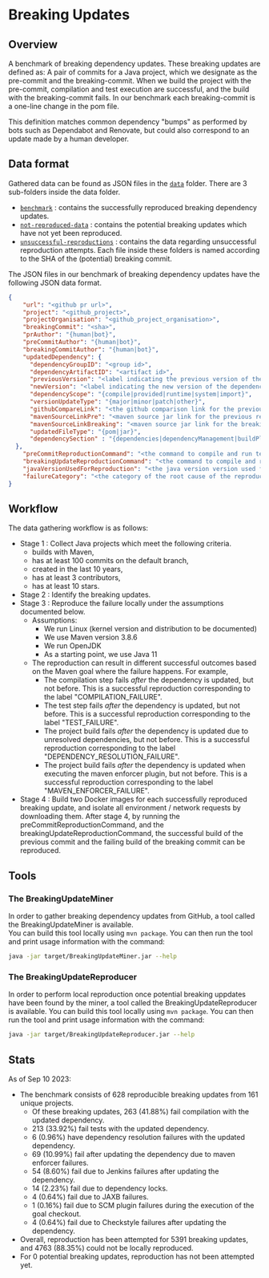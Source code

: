 # Breaking Updates

## Overview 
A benchmark of breaking dependency updates. 
These breaking updates are defined as:
A pair of commits for a Java project, which we designate as the pre-commit and the breaking-commit. 
When we build the project with the pre-commit, compilation and test execution are successful, 
and the build with the breaking-commit fails. 
In our benchmark each breaking-commit is a one-line change in the pom file.

This definition matches common dependency "bumps" as performed by bots such as 
Dependabot and Renovate, but could also correspond to an update made by a human developer.

## Data format 
Gathered data can be found as JSON files in the [`data`](/data) folder.
There are 3 sub-folders inside the data folder.
  * [`benchmark`](/data/benchmark) : contains the successfully reproduced breaking dependency updates.
  * [`not-reproduced-data`](/data/not-reproduced-data) : contains the potential breaking updates which have not yet been reproduced.
  * [`unsuccessful-reproductions`](/data/unsuccessful-reproductions) : contains the data regarding unsuccessful reproduction attempts.
Each file inside these folders is named according to the SHA of the (potential) breaking commit.

The JSON files in our benchmark of breaking dependency updates have the following JSON data format.
```json
{
    "url": "<github pr url>",
    "project": "<github_project>",
    "projectOrganisation": "<github_project_organisation>",
    "breakingCommit": "<sha>",
    "prAuthor": "{human|bot}",
    "preCommitAuthor": "{human|bot}",
    "breakingCommitAuthor": "{human|bot}",
    "updatedDependency": {
      "dependencyGroupID": "<group id>",
      "dependencyArtifactID": "<artifact id>",
      "previousVersion": "<label indicating the previous version of the dependency>",
      "newVersion": "<label indicating the new version of the dependency>",
      "dependencyScope": "{compile|provided|runtime|system|import}",
      "versionUpdateType": "{major|minor|patch|other}",
      "githubCompareLink": "<the github comparison link for the previous and breaking tag releases of the updated dependency if it exists>",
      "mavenSourceLinkPre": "<maven source jar link for the previous release of the updated dependency if it exists>",
      "mavenSourceLinkBreaking": "<maven source jar link for the breaking release of the updated dependency if it exists>",
      "updatedFileType": "{pom|jar}",
      "dependencySection" : "{dependencies|dependencyManagement|buildPlugins|buildPluginManagement|profileBuildPlugins}"
  },
    "preCommitReproductionCommand": "<the command to compile and run tests without the breaking update commit>",
    "breakingUpdateReproductionCommand": "<the command to compile and run tests with the breaking update commit>",
    "javaVersionUsedForReproduction": "<the java version version used for reproduction>",
    "failureCategory": "<the category of the root cause of the reproduction failure>"
}
```

## Workflow
The data gathering workflow is as follows: 
* Stage 1 : Collect Java projects which meet the following criteria.
    * builds with Maven,
    * has at least 100 commits on the default branch, 
    * created in the last 10 years, 
    * has at least 3 contributors, 
    * has at least 10 stars.
* Stage 2 : Identify the breaking updates. 
* Stage 3 : Reproduce the failure locally under the assumptions documented below. 
  * Assumptions:
    * We run Linux (kernel version and distribution to be documented)
    * We use Maven version 3.8.6
    * We run OpenJDK
    * As a starting point, we use Java 11
  * The reproduction can result in different successful outcomes based on the Maven goal where the failure happens. For example,
    * The compilation step fails _after_ the dependency is updated, but not before.
      This is a successful reproduction corresponding to the label "COMPILATION_FAILURE".
    * The test step fails _after_ the dependency is updated, but not before.
      This is a successful reproduction corresponding to the label "TEST_FAILURE".
    * The project build fails _after_ the dependency is updated due to unresolved dependencies, but not before.
      This is a successful reproduction corresponding to the label "DEPENDENCY_RESOLUTION_FAILURE".
    * The project build fails _after_ the dependency is updated when executing the maven enforcer plugin, but not before.
      This is a successful reproduction corresponding to the label "MAVEN_ENFORCER_FAILURE".
* Stage 4 : Build two Docker images for each successfully reproduced breaking update, 
            and isolate all environment / network requests by downloading them.
            After stage 4, by running the preCommitReproductionCommand, and the breakingUpdateReproductionCommand, 
            the successful build of the previous commit and the failing build of the breaking commit can be reproduced. 

## Tools

### The BreakingUpdateMiner
In order to gather breaking dependency updates from GitHub, a tool called the 
BreakingUpdateMiner is available.  
You can build this tool locally using `mvn package`.
You can then run the tool and print usage information with the command:
```bash
java -jar target/BreakingUpdateMiner.jar --help 
```

### The BreakingUpdateReproducer
In order to perform local reproduction once potential breaking uppdates have been found by the miner,
a tool called the BreakingUpdateReproducer is available.
You can build this tool locally using `mvn package`.
You can then run the tool and print usage information with the command:
```bash
java -jar target/BreakingUpdateReproducer.jar --help 
```

## Stats
As of Sep 10 2023:
  * The benchmark consists of 628 reproducible breaking updates from 161 unique projects.
    - Of these breaking updates, 263 (41.88%) fail compilation with the updated dependency.
    - 213 (33.92%) fail tests with the updated dependency.
    - 6 (0.96%) have dependency resolution failures with the updated dependency.
    - 69 (10.99%) fail after updating the dependency due to maven enforcer failures.
    - 54 (8.60%) fail due to Jenkins failures after updating the dependency.
    - 14 (2.23%) fail due to dependency locks.
    - 4 (0.64%) fail due to JAXB failures.
    - 1 (0.16%) fail due to SCM plugin failures during the execution of the goal checkout.
    - 4 (0.64%) fail due to Checkstyle failures after updating the dependency.
  * Overall, reproduction has been attempted for 5391 breaking updates, and 4763 (88.35%) could not be locally reproduced.
  * For 0 potential breaking updates, reproduction has not been attempted yet.

